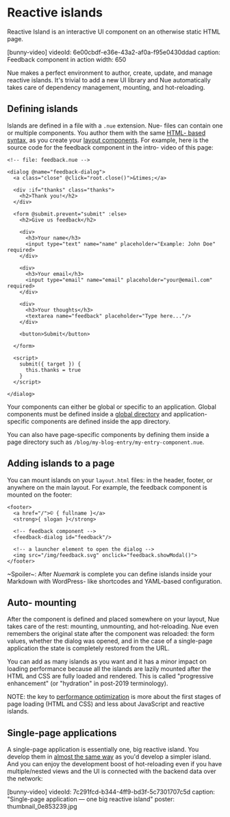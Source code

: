 

# Reactive islands
Reactive Island is an interactive UI component on an otherwise static HTML page.

[bunny-video]
  videoId: 6e00cbdf-e36e-43a2-af0a-f95e0430ddad
  caption: Feedback component in action
  width: 650

Nue makes a perfect environment to author, create, update, and manage reactive islands. It's trivial to add a new UI library and Nue automatically takes care of dependency management, mounting, and hot-reloading.


## Defining islands
Islands are defined in a file with a `.nue` extension. Nue- files can contain one or multiple components. You author them with the same [HTML- based syntax](../reference/template-syntax.html), as you create your [layout components](../concepts/layout-components.html). For example, here is the source code for the feedback component in the intro- video of this page:


```
<!-- file: feedback.nue -->

<dialog @name="feedback-dialog">
  <a class="close" @click="root.close()">&times;</a>

  <div :if="thanks" class="thanks">
    <h2>Thank you!</h2>
  </div>

  <form @submit.prevent="submit" :else>
    <h2>Give us feedback</h2>

    <div>
      <h3>Your name</h3>
      <input type="text" name="name" placeholder="Example: John Doe" required>
    </div>

    <div>
      <h3>Your email</h3>
      <input type="email" name="email" placeholder="your@email.com" required>
    </div>

    <div>
      <h3>Your thoughts</h3>
      <textarea name="feedback" placeholder="Type here..."/>
    </div>

    <button>Submit</button>

  </form>

  <script>
    submit({ target }) {
      this.thanks = true
    }
  </script>

</dialog>
```

Your components can either be global or specific to an application. Global components must be defined inside a [global directory](files-and-directories.html#deps) and application-specific components are defined inside the app directory.

You can also have page-specific components by defining them inside a page directory such as `/blog/my-blog-entry/my-entry-component.nue`.


## Adding islands to a page
You can mount islands on your `layout.html` files: in the header, footer, or anywhere on the main layout. For example, the feedback component is mounted on the footer:


```
<footer>
  <a href="/">© { fullname }</a>
  <strong>{ slogan }</strong>

  <!-- feedback component -->
  <feedback-dialog id="feedback"/>

  <!-- a launcher element to open the dialog -->
  <img src="/img/feedback.svg" onclick="feedback.showModal()">
</footer>
```

~Spoiler~: After *Nuemark* is complete you can define islands inside your Markdown with WordPress- like shortcodes and YAML-based configuration.


## Auto- mounting
After the component is defined and placed somewhere on your layout, Nue takes care of the rest: mounting, unmounting, and hot-reloading. Nue even remembers the original state after the component was reloaded: the form values, whether the dialog was opened, and in the case of a single-page application the state is completely restored from the URL.

You can add as many islands as you want and it has a minor impact on loading performance because all the islands are lazily mounted after the HTML and CSS are fully loaded and rendered. This is called "progressive enhancement" (or "hydration" in post-2019 terminology).

NOTE: the key to [performance optimization](performance-optimization.html) is more about the first stages of page loading (HTML and CSS) and less about JavaScript and reactive islands.


## Single-page applications
A single-page application is essentially one, big reactive island. You develop them in [almost the same way](../tutorials/build-a-simple-spa.html) as you'd develop a simpler island. And you can enjoy the development boost of hot-reloading even if you have multiple/nested views and the UI is connected with the backend data over the network:

[bunny-video]
  videoId: 7c291fcd-b344-4ff9-bd3f-5c7301707c5d
  caption: "Single-page application — one big reactive island"
  poster: thumbnail_0e853239.jpg
